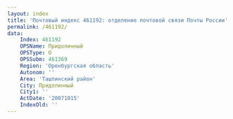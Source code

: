 ```yaml
---
layout: index
title: 'Почтовый индекс 461192: отделение почтовой связи Почты России'
permalink: /461192/
data:
    Index: 461192
    OPSName: Придолинный
    OPSType: О
    OPSSubm: 461369
    Region: 'Оренбургская область'
    Autonom: ''
    Area: 'Ташлинский район'
    City: Придолинный
    City1: ''
    ActDate: '20071015'
    IndexOld: ''
---
```

